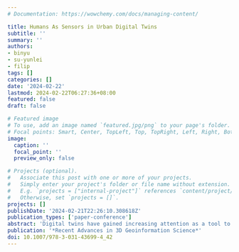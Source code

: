 ```yaml
---
# Documentation: https://wowchemy.com/docs/managing-content/

title: Humans As Sensors in Urban Digital Twins
subtitle: ''
summary: ''
authors:
- binyu
- su-yunlei
- filip
tags: []
categories: []
date: '2024-02-22'
lastmod: 2024-02-22T06:27:36+08:00
featured: false
draft: false

# Featured image
# To use, add an image named `featured.jpg/png` to your page's folder.
# Focal points: Smart, Center, TopLeft, Top, TopRight, Left, Right, BottomLeft, Bottom, BottomRight.
image:
  caption: ''
  focal_point: ''
  preview_only: false

# Projects (optional).
#   Associate this post with one or more of your projects.
#   Simply enter your project's folder or file name without extension.
#   E.g. `projects = ["internal-project"]` references `content/project/deep-learning/index.md`.
#   Otherwise, set `projects = []`.
projects: []
publishDate: '2024-02-21T22:26:10.308618Z'
publication_types: ['paper-conference']
abstract: 'Digital twins have gained increasing attention as a tool to facilitate decision-making in the cities. However, the current discourse predominantly focuses on technical aspects while overlooking the human aspect in urban digital twins. This work proposes a conceptual framework that addresses the role of humans in relation to the urban environment, therefore highlighting the social value of urban digital twins. The proposed framework is subsequently implemented in a specific case study of outdoor walking comfort at National University of Singapore, validating its feasibility in practice. By incorporating human sensing data, such as participatory data, urban digital twins have the potential to represent the dynamic interaction between people and environments, generating a holistic physical-social-virtual system.'
publication: '*Recent Advances in 3D Geoinformation Science*'
doi: 10.1007/978-3-031-43699-4_42
---
```

